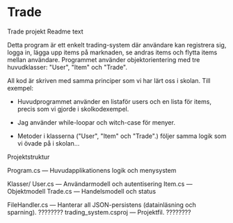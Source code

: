 # Trade 
Trade projekt
Readme text


Detta program är ett enkelt trading-system där användare kan registrera sig, logga in, lägga upp items på marknaden, se andras items och flytta items mellan användare. Programmet använder objektorientering med tre huvudklasser: "User", "Item" och "Trade".


All kod är skriven med samma principer som vi har lärt oss i skolan. Till exempel:  
* Huvudprogrammet använder en listaför users och en lista för items, precis som vi gjorde i skolkodexempel. 

* Jag använder while-loopar och witch-case för menyer.  

* Metoder i klasserna ("User", "Item" och "Trade".) följer samma logik som vi övade på i skolan...









Projektstruktur

Program.cs — Huvudapplikationens logik och menysystem

Klasser/
User.cs — Användarmodell och autentisering
Item.cs — Objektmodell
Trade.cs — Handelsmodell och status

FileHandler.cs — Hanterar all JSON-persistens (datainläsning och sparning). ????????
trading_system.csproj — Projektfil. ????????